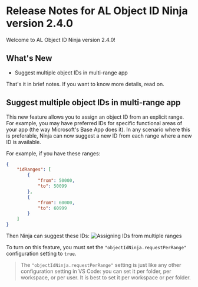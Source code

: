 # Release Notes for AL Object ID Ninja version 2.4.0

Welcome to AL Object ID Ninja version 2.4.0!

## What's New

* Suggest multiple object IDs in multi-range app

That's it in brief notes. If you want to know more details, read on.

## Suggest multiple object IDs in multi-range app

This new feature allows you to assign an object ID from an explicit range. For example, you may have
preferred IDs for specific functional areas of your app (the way Microsoft's Base App does it). In
any scenario where this is preferable, Ninja can now suggest a new ID from each range where a new ID
is available.

For example, if you have these ranges:

```JSON
{
    "idRanges": [
        {
            "from": 50000,
            "to": 50099
        },
        {
            "from": 60000,
            "to": 60999
        }
    ]
}
```

Then Ninja can suggest these IDs:
![Assigning IDs from multiple ranges](https://github.com/vjekob/al-objid/blob/master/doc/images/suggest-multiple-ranges.gif?raw=true)

To turn on this feature, you must set the `"objectIdNinja.requestPerRange"` configuration setting to `true`.

> The `"objectIdNinja.requestPerRange"` setting is just like any other configuration setting in VS Code: you can set it per folder, per workspace, or per user. It is best to set it per workspace or per folder.
